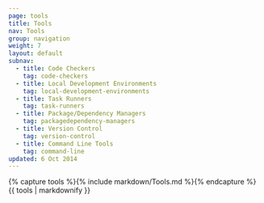 ```yaml
---
page: tools
title: Tools
nav: Tools
group: navigation
weight: 7
layout: default
subnav:
  - title: Code Checkers
    tag: code-checkers
  - title: Local Development Environments
    tag: local-development-environments
  - title: Task Runners
    tag: task-runners
  - title: Package/Dependency Managers
    tag: packagedependency-managers
  - title: Version Control
    tag: version-control
  - title: Command Line Tools
    tag: command-line
updated: 6 Oct 2014
---
```


<div class="docs-section">
		{% capture tools %}{% include markdown/Tools.md %}{% endcapture %}
		{{ tools | markdownify }}
</div>